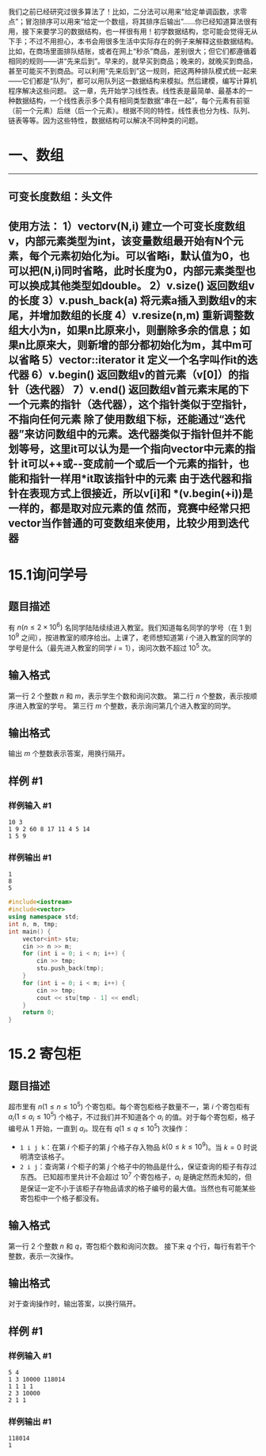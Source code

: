 我们之前已经研究过很多算法了！比如，二分法可以用来“给定单调函数，求零点”；冒泡排序可以用来“给定一个数组，将其排序后输出”……你已经知道算法很有用，接下来要学习的数据结构，也一样很有用！初学数据结构，您可能会觉得无从下手；不过不用担心，本书会用很多生活中实际存在的例子来解释这些数据结构。
比如，在商场里面排队结账，或者在网上“秒杀”商品，差别很大；但它们都遵循着相同的规则——讲“先来后到”。早来的，就早买到商品；晚来的，就晚买到商品，甚至可能买不到商品。可以利用“先来后到”这一规则，把这两种排队模式统一起来——它们都是“队列”，都可以用队列这一数据结构来模拟。然后建模，编写计算机程序解决这些问题。
这一章，先开始学习线性表。线性表是最简单、最基本的一种数据结构，一个线性表示多个具有相同类型数据“串在一起”，每个元素有前驱（前一个元素）后继（后一个元素）。根据不同的特性，线性表也分为栈、队列、链表等等。因为这些特性，数据结构可以解决不同种类的问题。

# 一、数组
---
## 可变长度数组：头文件<vector>
使用方法：
1）vector<int>v(N,i)  建立一个可变长度数组v，内部元素类型为int，该变量数组最开始有N个元素，每个元素初始化为i。可以省略i，默认值为0，也可以把(N,i)同时省略，此时长度为0，内部元素类型也可以换成其他类型如double。
2）v.size()  返回数组v的长度
3）v.push_back(a) 将元素a插入到数组v的末尾，并增加数组的长度
4）v.resize(n,m) 重新调整数组大小为n，如果n比原来小，则删除多余的信息；如果n比原来大，则新增的部分都初始化为m，其中m可以省略
5）vector<int>::iterator it  定义一个名字叫作it的迭代器
6）v.begin() 返回数组v的首元素（v[0]）的指针（迭代器）
7）v.end()  返回数组v首元素末尾的下一个元素的指针（迭代器），这个指针类似于空指针，不指向任何元素
除了使用数组下标，还能通过“迭代器”来访问数组中的元素。迭代器类似于指针但并不能划等号，这里it可以认为是一个指向vector中元素的指针
it可以++或--变成前一个或后一个元素的指针，也能和指针一样用*it取该指针中的元素
由于迭代器和指针在表现方式上很接近，所以v[i]和 *(v.begin(+i))是一样的，都是取对应元素的值
然而，竞赛中经常只把vector当作普通的可变数组来使用，比较少用到迭代器
---
# 15.1询问学号
## 题目描述
有 $n(n \le 2 \times 10^6)$ 名同学陆陆续续进入教室。我们知道每名同学的学号（在 $1$ 到 $10^9$ 之间），按进教室的顺序给出。上课了，老师想知道第 $i$ 个进入教室的同学的学号是什么（最先进入教室的同学 $i=1$），询问次数不超过 $10^5$ 次。
## 输入格式
第一行 $2$ 个整数 $n$ 和 $m$，表示学生个数和询问次数。
第二行 $n$ 个整数，表示按顺序进入教室的学号。
第三行 $m$ 个整数，表示询问第几个进入教室的同学。
## 输出格式
输出 $m$ 个整数表示答案，用换行隔开。
## 样例 #1
### 样例输入 #1
```
10 3
1 9 2 60 8 17 11 4 5 14
1 5 9
```
### 样例输出 #1
```
1
8
5
```

```cpp
#include<iostream>
#include<vector>
using namespace std;
int n, m, tmp;
int main() {
	vector<int> stu;
	cin >> n >> m;
	for (int i = 0; i < n; i++) {
		cin >> tmp;
		stu.push_back(tmp);
	}
	for (int i = 0; i < m; i++) {
		cin >> tmp;
		cout << stu[tmp - 1] << endl;
	}
	return 0;
}
```

# 15.2 寄包柜
## 题目描述
超市里有 $n(1\le n\le10^5)$ 个寄包柜。每个寄包柜格子数量不一，第 $i$ 个寄包柜有 $a_i(1\le a_i\le10^5)$ 个格子，不过我们并不知道各个 $a_i$ 的值。对于每个寄包柜，格子编号从 1 开始，一直到 $a_i$。现在有 $q(1 \le q\le10^5)$ 次操作：
- `1 i j k`：在第 $i$ 个柜子的第 $j$ 个格子存入物品 $k(0\le k\le 10^9)$。当 $k=0$ 时说明清空该格子。
- `2 i j`：查询第 $i$ 个柜子的第 $j$ 个格子中的物品是什么，保证查询的柜子有存过东西。
已知超市里共计不会超过 $10^7$ 个寄包格子，$a_i$ 是确定然而未知的，但是保证一定不小于该柜子存物品请求的格子编号的最大值。当然也有可能某些寄包柜中一个格子都没有。
## 输入格式
第一行 2 个整数 $n$ 和 $q$，寄包柜个数和询问次数。
接下来 $q$ 个行，每行有若干个整数，表示一次操作。
## 输出格式
对于查询操作时，输出答案，以换行隔开。
## 样例 #1
### 样例输入 #1
```
5 4
1 3 10000 118014
1 1 1 1
2 3 10000
2 1 1
```
### 样例输出 #1
```
118014
1
```

```cpp

```
